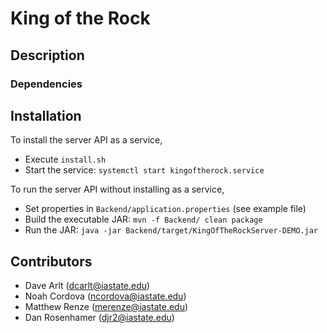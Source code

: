 # King of the Rock


## Description



### Dependencies
 


## Installation  

To install the server API as a service,
* Execute `install.sh`
* Start the service: `systemctl start kingoftherock.service`

To run the server API without installing as a service,
* Set properties in `Backend/application.properties` (see example file)
* Build the executable JAR: `mvn -f Backend/ clean package`
* Run the JAR: `java -jar Backend/target/KingOfTheRockServer-DEMO.jar`

## Contributors 
* Dave Arlt (dcarlt@iastate.edu)
* Noah Cordova (ncordova@iastate.edu)
* Matthew Renze (merenze@iastate.edu)
* Dan Rosenhamer (djr2@iastate.edu)

